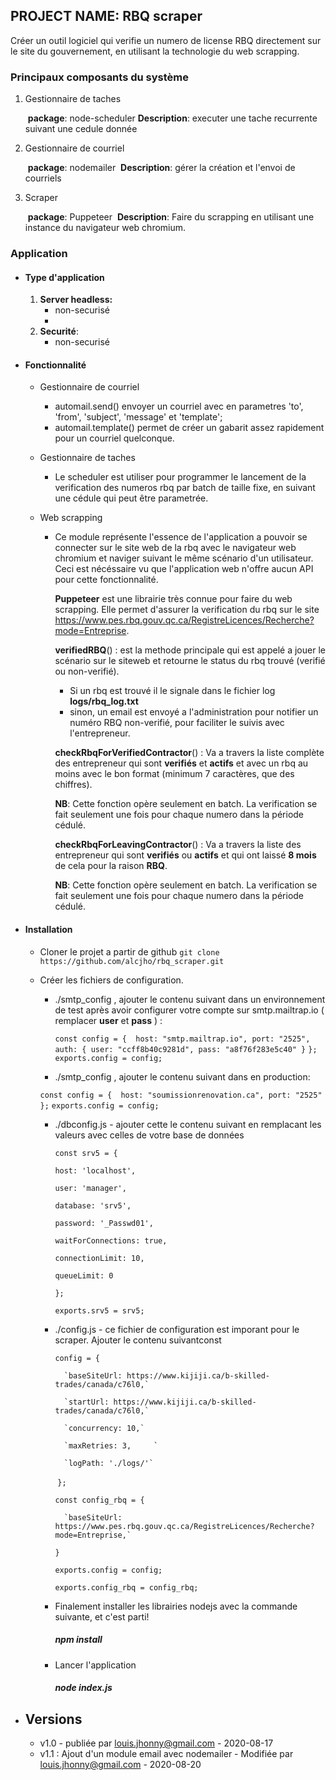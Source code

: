 ## PROJECT NAME: RBQ scraper

Créer un outil logiciel qui verifie un numero de license RBQ directement sur le site du gouvernement, en utilisant la technologie du web scrapping.



### Principaux  composants du système

1. Gestionnaire de taches	

   ​	**package**: node-scheduler
   ​	**Description**: executer une tache recurrente suivant une cedule donnée

2. Gestionnaire de courriel

   ​	**package**: nodemailer
   ​	**Description**: gérer la création et l'envoi de courriels

3. Scraper

   ​	**package**: Puppeteer
   ​	**Description**: Faire du scrapping en utilisant une instance du navigateur web chromium.



### Application

- #### Type d'application

  1. **Server headless:** 
     - non-securisé
     - 
  2. **Securité**: 
     - non-securisé
       

- #### Fonctionnalité

  - Gestionnaire de courriel

    - automail.send()
      envoyer un courriel avec en parametres 'to', 'from', 'subject', 'message' et 'template';
    - automail.template() permet de créer un gabarit assez rapidement pour un courriel quelconque.

  - Gestionnaire de taches

    - Le scheduler est utiliser pour programmer le lancement de la verification des numeros rbq par batch de taille fixe, en suivant une cédule qui peut être parametrée.

  - Web scrapping

    - Ce module représente l'essence de l'application a pouvoir se connecter sur le site web de la rbq avec le navigateur web chromium et naviger suivant le même scénario d'un utilisateur. Ceci est nécéssaire vu que l'application web n'offre aucun API pour cette fonctionnalité.

      **Puppeteer** est une librairie très connue pour faire du web scrapping. Elle permet d'assurer la verification du rbq sur le site https://www.pes.rbq.gouv.qc.ca/RegistreLicences/Recherche?mode=Entreprise. 

      **verifiedRBQ**() : est la methode principale qui est appelé a jouer le scénario sur le siteweb et retourne le status du rbq trouvé (verifié ou non-verifié). 

      - Si un rbq est trouvé il le signale dans le fichier log **logs/rbq_log.txt**
      - sinon, un email est envoyé a l'administration pour notifier un numéro RBQ non-verifié, pour faciliter le suivis avec l'entrepreneur.
        

      **checkRbqForVerifiedContractor**() : Va a travers la liste complète des entrepreneur qui sont **verifiés** et **actifs** et avec un rbq au moins avec le bon format (minimum 7 caractères, que des chiffres). 

      **NB**: Cette fonction opère seulement en batch. La verification se fait seulement une fois pour chaque numero dans la période cédulé.

      **checkRbqForLeavingContractor**() : Va a travers la liste des entrepreneur qui sont **verifiés** ou **actifs** et qui ont laissé **8 mois** de cela pour la raison **RBQ**.

      **NB**: Cette fonction opère seulement en batch. La verification se fait seulement une fois pour chaque numero dans la période cédulé.

      

- #### Installation

  - Cloner le projet a partir de github  `git clone https://github.com/alcjho/rbq_scraper.git`

  - Créer les fichiers de configuration.

    - ./smtp_config , ajouter le contenu suivant dans un environnement de test après avoir configurer votre compte sur smtp.mailtrap.io ( remplacer **user** et **pass** ) :

      `const config = { 
      	host: "smtp.mailtrap.io",
      	port: "2525",
      	auth: {
      		user: "ccff8b40c9281d",
      		pass: "a8f76f283e5c40"
      	}`
      `};`
      `exports.config = config;`
      
    - ./smtp_config , ajouter le contenu suivant dans en production:
      

    `const config = { 
      	host: "soumissionrenovation.ca",
    	port: "2525"
      };`
      `exports.config = config;`

    - ./dbconfig.js - ajouter cette le contenu suivant en remplacant les valeurs avec celles de votre base de données

      `const srv5 = {`

        `host: 'localhost',`

        `user: 'manager',`

        `database: 'srv5',`

        `password: '_Passwd01',`

        `waitForConnections: true,`

        `connectionLimit: 10,`

        `queueLimit: 0`

      `};`

      `exports.srv5 = srv5;`

    - ./config.js - ce fichier de configuration est imporant pour le scraper. Ajouter le contenu suivantconst 


      `config = {`

        	`baseSiteUrl: https://www.kijiji.ca/b-skilled-trades/canada/c76l0,`
        
        	`startUrl: https://www.kijiji.ca/b-skilled-trades/canada/c76l0,`
        
        	`concurrency: 10,`
        
        	`maxRetries: 3, 	`

        	`logPath: './logs/'`

      ​  `};`

      

      `const config_rbq = {`

        	`baseSiteUrl: https://www.pes.rbq.gouv.qc.ca/RegistreLicences/Recherche?mode=Entreprise,`

      `}`

      

      `exports.config = config;`

      `exports.config_rbq = config_rbq;`

    - Finalement installer les librairies nodejs avec la commande suivante, et c'est parti!

      ##### npm install

    - Lancer l'application

      ##### node index.js

      

- ## Versions

  - v1.0 - publiée par louis.jhonny@gmail.com - 2020-08-17
  - v1.1 : Ajout d'un module email avec nodemailer - Modifiée par louis.jhonny@gmail.com - 2020-08-20
